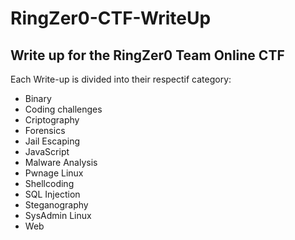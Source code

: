 # RingZer0-CTF-WriteUp
<H2>Write up for the RingZer0 Team Online CTF</H2>

<p>Each Write-up is divided into their respectif category:</p>

<ul>
  <li>Binary</li>
  <li>Coding challenges</li>
  <li>Criptography</li>
  <li>Forensics</li>
  <li>Jail Escaping</li>
  <li>JavaScript</li>
  <li>Malware Analysis</li>
  <li>Pwnage Linux</li>
  <li>Shellcoding</li>
  <li>SQL Injection</li>
  <li>Steganography</li>
  <li>SysAdmin Linux</li>
  <li>Web</li>
</ul>
